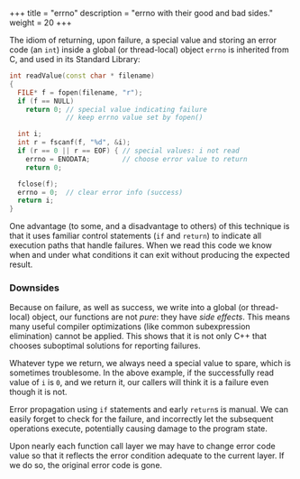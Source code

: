 +++
title = "errno"
description = "errno with their good and bad sides."
weight = 20
+++


The idiom of returning, upon failure, a special value and storing an error code
(an `int`) inside a global (or thread-local) object `errno` is inherited from C,
and used in its Standard Library:

```c++
int readValue(const char * filename)
{  
  FILE* f = fopen(filename, "r");
  if (f == NULL)
    return 0; // special value indicating failure
              // keep errno value set by fopen()

  int i;
  int r = fscanf(f, "%d", &i);
  if (r == 0 || r == EOF) { // special values: i not read
    errno = ENODATA;        // choose error value to return
    return 0;

  fclose(f);
  errno = 0;  // clear error info (success)
  return i;
}
```

One advantage (to some, and a disadvantage to others) of this technique is that it
uses familiar control statements (`if` and `return`) to indicate all execution
paths that handle failures. When we read this code we know when and under what
conditions it can exit without producing the expected result.


### Downsides


Because on failure, as well as success, we write into a global (or thread-local)
object, our functions are not *pure*: they have *side effects*. This means many
useful compiler optimizations (like common subexpression elimination) cannot be
applied. This shows that it is not only C++ that chooses suboptimal solutions
for reporting failures.

Whatever type we return, we always need a special value to spare, which is
sometimes troublesome. In the above example, if the successfully read value of
`i` is `0`, and we return it, our callers will think it is a failure even though
it is not.

Error propagation using `if` statements and early `return`s is manual. We can easily
forget to check for the failure, and incorrectly let the subsequent operations
execute, potentially causing damage to the program state.

Upon nearly each function call layer we may have to change error code value
so that it reflects the error condition adequate to the current layer. If we
do so, the original error code is gone.
